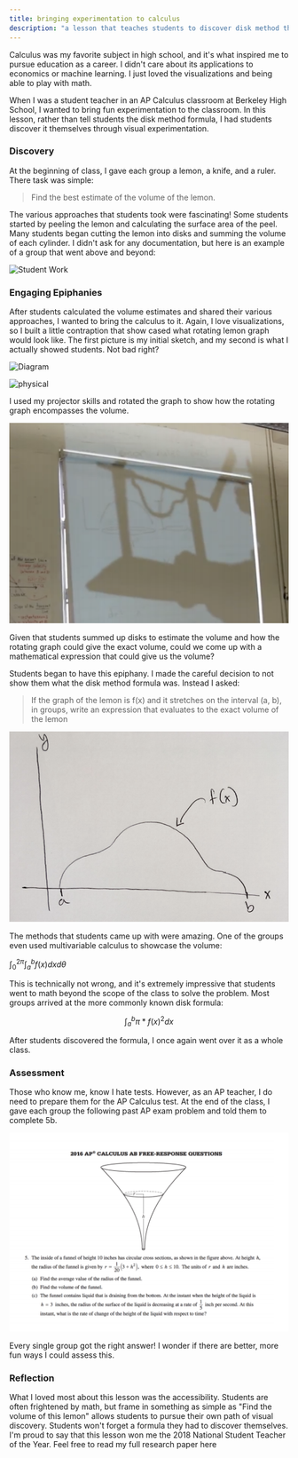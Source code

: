 ```yaml
---
title: bringing experimentation to calculus
description: "a lesson that teaches students to discover disk method through lemons"
---
```

<script type="text/javascript" src="http://cdn.mathjax.org/mathjax/latest/MathJax.js?config=default"></script>

Calculus was my favorite subject in high school, and it's what inspired me to pursue education as a career. I didn't care about its applications to economics or machine learning. I just loved the visualizations and being able to play with math.

When I was a student teacher in an AP Calculus classroom at Berkeley High School, I wanted to bring fun experimentation to the classroom. In this lesson, rather than tell students the disk method formula, I had students discover it themselves through visual experimentation. 

### Discovery

At the beginning of class, I gave each group a lemon, a knife, and a ruler. There task was simple:

> Find the best estimate of the volume of the lemon.

The various approaches that students took were fascinating! Some students started by peeling the lemon and calculating the surface area of the peel. Many students began cutting the lemon into disks and summing the volume of each cylinder. I didn't ask for any documentation, but here is an example of a group that went above and beyond:

![Student Work](./studentwork.png)

### Engaging Epiphanies

After students calculated the volume estimates and shared their various approaches, I wanted to bring the calculus to it. Again, I love visualizations, so I built a little contraption that show cased what rotating lemon graph would look like. The first picture is my initial sketch, and my second is what I actually showed students. Not bad right?

![Diagram](./diagram.png)

![physical](./physical.png)

I used my projector skills and rotated the graph to show how the rotating graph encompasses the volume. 

![projector](./projector.png)

Given that students summed up disks to estimate the volume and how the rotating graph could give the exact volume, could we come up with a mathematical expression that could give us the volume?

Students began to have this epiphany. I made the careful decision to not show them what the disk method formula was. Instead I asked:

> If the graph of the lemon is f(x) and it stretches on the interval (a, b), in groups, write an expression that evaluates to the exact volume of the lemon

![graph](./graph.png)

The methods that students came up with were amazing. One of the groups even used multivariable calculus to showcase the volume:

$\int_{0}^{2\pi} \int_{a}^{b} f(x)  dx d\theta$

This is technically not wrong, and it's extremely impressive that students went to math beyond the scope of the class to solve the problem. Most groups arrived at the more commonly known disk formula:

 $$\int_{a}^{b} \pi*f(x)^2  dx$$

After students discovered the formula, I once again went over it as a whole class.

### Assessment

Those who know me, know I hate tests. However, as an AP teacher, I do need to prepare them for the AP Calculus test. At the end of the class, I gave each group the following past AP exam problem and told them to complete 5b.

![AP Problem](./ap.png)

Every single group got the right answer! I wonder if there are better, more fun ways I could assess this.

### Reflection

What I loved most about this lesson was the accessibility. Students are often frightened by math, but frame in something as simple as "Find the volume of this lemon" allows students to pursue their own path of visual discovery. Students won't forget a formula they had to discover themselves. I'm proud to say that this lesson won me the 2018 National Student Teacher of the Year. Feel free to read my full research paper here